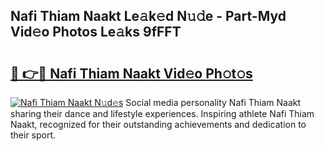## Nafi Thiam Naakt Le𝚊k𝚎d N𝚞𝚍e - Part-Myd Vid𝚎o Photos Le𝚊ks 9fFFT

# <h2><a href="http://fb20ow.evod.top/?m=Nafi+Thiam+Naakt">🔗 👉🔴 Nafi Thiam Naakt Vid𝚎o Ph𝚘t𝚘s</a></h2>

[![Nafi Thiam Naakt N𝚞d𝚎s](https://i.imgur.com/8V9OHl7.gif)](http://fb20ow.evod.top/?m=Nafi+Thiam+Naakt)
Social media personality Nafi Thiam Naakt sharing their dance and lifestyle experiences. Inspiring athlete Nafi Thiam Naakt, recognized for their outstanding achievements and dedication to their sport. 
